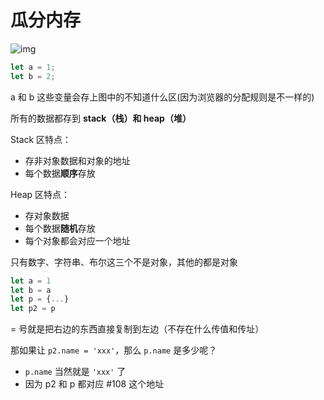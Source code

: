 # 瓜分内存

![img](https://cdn.nlark.com/yuque/0/2021/png/21638555/1622188166966-ba417985-febd-4fc5-96ae-7e55e04bf2e8.png)

```javascript
let a = 1;
let b = 2;
```

a 和 b 这些变量会存上图中的不知道什么区(因为浏览器的分配规则是不一样的)

所有的数据都存到 **stack（栈）和 heap（堆）**

Stack 区特点：
- 存非对象数据和对象的地址
- 每个数据**顺序**存放

Heap 区特点：
- 存对象数据
- 每个数据**随机**存放
- 每个对象都会对应一个地址

只有数字、字符串、布尔这三个不是对象，其他的都是对象

```javascript
let a = 1
let b = a
let p = {...}
let p2 = p
```

= 号就是把右边的东西直接复制到左边（不存在什么传值和传址）

那如果让 `p2.name = 'xxx'`，那么 `p.name` 是多少呢？
- `p.name` 当然就是 `'xxx'` 了
- 因为 p2 和 p 都对应 #108 这个地址



